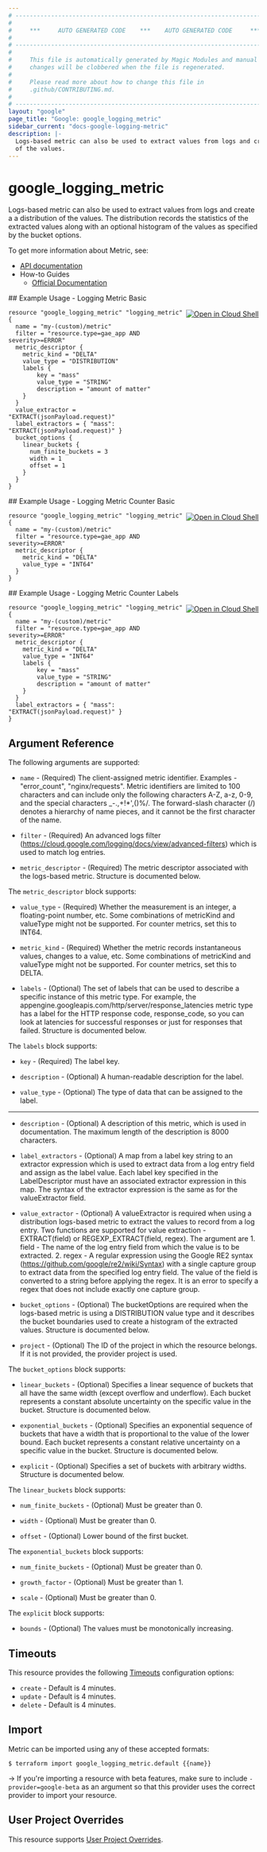 ```yaml
---
# ----------------------------------------------------------------------------
#
#     ***     AUTO GENERATED CODE    ***    AUTO GENERATED CODE     ***
#
# ----------------------------------------------------------------------------
#
#     This file is automatically generated by Magic Modules and manual
#     changes will be clobbered when the file is regenerated.
#
#     Please read more about how to change this file in
#     .github/CONTRIBUTING.md.
#
# ----------------------------------------------------------------------------
layout: "google"
page_title: "Google: google_logging_metric"
sidebar_current: "docs-google-logging-metric"
description: |-
  Logs-based metric can also be used to extract values from logs and create a a distribution
  of the values.
---
```


# google\_logging\_metric

Logs-based metric can also be used to extract values from logs and create a a distribution
of the values. The distribution records the statistics of the extracted values along with
an optional histogram of the values as specified by the bucket options.


To get more information about Metric, see:

* [API documentation](https://cloud.google.com/logging/docs/reference/v2/rest/v2/projects.metrics/create)
* How-to Guides
    * [Official Documentation](https://cloud.google.com/logging/docs/apis)

<div class = "oics-button" style="float: right; margin: 0 0 -15px">
  <a href="https://console.cloud.google.com/cloudshell/open?cloudshell_git_repo=https%3A%2F%2Fgithub.com%2Fterraform-google-modules%2Fdocs-examples.git&cloudshell_working_dir=logging_metric_basic&cloudshell_image=gcr.io%2Fgraphite-cloud-shell-images%2Fterraform%3Alatest&open_in_editor=main.tf&cloudshell_print=.%2Fmotd&cloudshell_tutorial=.%2Ftutorial.md" target="_blank">
    <img alt="Open in Cloud Shell" src="//gstatic.com/cloudssh/images/open-btn.svg" style="max-height: 44px; margin: 32px auto; max-width: 100%;">
  </a>
</div>
## Example Usage - Logging Metric Basic


```hcl
resource "google_logging_metric" "logging_metric" {
  name = "my-(custom)/metric"
  filter = "resource.type=gae_app AND severity>=ERROR"
  metric_descriptor {
    metric_kind = "DELTA"
    value_type = "DISTRIBUTION"
    labels {
        key = "mass"
        value_type = "STRING"
        description = "amount of matter"
    }
  }
  value_extractor = "EXTRACT(jsonPayload.request)"
  label_extractors = { "mass": "EXTRACT(jsonPayload.request)" }
  bucket_options {
    linear_buckets {
      num_finite_buckets = 3
      width = 1
      offset = 1
    }
  }
}
```
<div class = "oics-button" style="float: right; margin: 0 0 -15px">
  <a href="https://console.cloud.google.com/cloudshell/open?cloudshell_git_repo=https%3A%2F%2Fgithub.com%2Fterraform-google-modules%2Fdocs-examples.git&cloudshell_working_dir=logging_metric_counter_basic&cloudshell_image=gcr.io%2Fgraphite-cloud-shell-images%2Fterraform%3Alatest&open_in_editor=main.tf&cloudshell_print=.%2Fmotd&cloudshell_tutorial=.%2Ftutorial.md" target="_blank">
    <img alt="Open in Cloud Shell" src="//gstatic.com/cloudssh/images/open-btn.svg" style="max-height: 44px; margin: 32px auto; max-width: 100%;">
  </a>
</div>
## Example Usage - Logging Metric Counter Basic


```hcl
resource "google_logging_metric" "logging_metric" {
  name = "my-(custom)/metric"
  filter = "resource.type=gae_app AND severity>=ERROR"
  metric_descriptor {
    metric_kind = "DELTA"
    value_type = "INT64"
  }
}
```
<div class = "oics-button" style="float: right; margin: 0 0 -15px">
  <a href="https://console.cloud.google.com/cloudshell/open?cloudshell_git_repo=https%3A%2F%2Fgithub.com%2Fterraform-google-modules%2Fdocs-examples.git&cloudshell_working_dir=logging_metric_counter_labels&cloudshell_image=gcr.io%2Fgraphite-cloud-shell-images%2Fterraform%3Alatest&open_in_editor=main.tf&cloudshell_print=.%2Fmotd&cloudshell_tutorial=.%2Ftutorial.md" target="_blank">
    <img alt="Open in Cloud Shell" src="//gstatic.com/cloudssh/images/open-btn.svg" style="max-height: 44px; margin: 32px auto; max-width: 100%;">
  </a>
</div>
## Example Usage - Logging Metric Counter Labels


```hcl
resource "google_logging_metric" "logging_metric" {
  name = "my-(custom)/metric"
  filter = "resource.type=gae_app AND severity>=ERROR"
  metric_descriptor {
    metric_kind = "DELTA"
    value_type = "INT64"
    labels {
        key = "mass"
        value_type = "STRING"
        description = "amount of matter"
    }
  }
  label_extractors = { "mass": "EXTRACT(jsonPayload.request)" }
}
```

## Argument Reference

The following arguments are supported:


* `name` -
  (Required)
  The client-assigned metric identifier. Examples - "error_count", "nginx/requests".
  Metric identifiers are limited to 100 characters and can include only the following
  characters A-Z, a-z, 0-9, and the special characters _-.,+!*',()%/. The forward-slash
  character (/) denotes a hierarchy of name pieces, and it cannot be the first character
  of the name.

* `filter` -
  (Required)
  An advanced logs filter (https://cloud.google.com/logging/docs/view/advanced-filters) which
  is used to match log entries.

* `metric_descriptor` -
  (Required)
  The metric descriptor associated with the logs-based metric.  Structure is documented below.


The `metric_descriptor` block supports:

* `value_type` -
  (Required)
  Whether the measurement is an integer, a floating-point number, etc.
  Some combinations of metricKind and valueType might not be supported.
  For counter metrics, set this to INT64.

* `metric_kind` -
  (Required)
  Whether the metric records instantaneous values, changes to a value, etc.
  Some combinations of metricKind and valueType might not be supported.
  For counter metrics, set this to DELTA.

* `labels` -
  (Optional)
  The set of labels that can be used to describe a specific instance of this metric type. For
  example, the appengine.googleapis.com/http/server/response_latencies metric type has a label
  for the HTTP response code, response_code, so you can look at latencies for successful responses
  or just for responses that failed.  Structure is documented below.


The `labels` block supports:

* `key` -
  (Required)
  The label key.

* `description` -
  (Optional)
  A human-readable description for the label.

* `value_type` -
  (Optional)
  The type of data that can be assigned to the label.

- - -


* `description` -
  (Optional)
  A description of this metric, which is used in documentation. The maximum length of the
  description is 8000 characters.

* `label_extractors` -
  (Optional)
  A map from a label key string to an extractor expression which is used to extract data from a log
  entry field and assign as the label value. Each label key specified in the LabelDescriptor must
  have an associated extractor expression in this map. The syntax of the extractor expression is
  the same as for the valueExtractor field.

* `value_extractor` -
  (Optional)
  A valueExtractor is required when using a distribution logs-based metric to extract the values to
  record from a log entry. Two functions are supported for value extraction - EXTRACT(field) or
  REGEXP_EXTRACT(field, regex). The argument are 1. field - The name of the log entry field from which
  the value is to be extracted. 2. regex - A regular expression using the Google RE2 syntax
  (https://github.com/google/re2/wiki/Syntax) with a single capture group to extract data from the specified
  log entry field. The value of the field is converted to a string before applying the regex. It is an
  error to specify a regex that does not include exactly one capture group.

* `bucket_options` -
  (Optional)
  The bucketOptions are required when the logs-based metric is using a DISTRIBUTION value type and it
  describes the bucket boundaries used to create a histogram of the extracted values.  Structure is documented below.

* `project` - (Optional) The ID of the project in which the resource belongs.
    If it is not provided, the provider project is used.


The `bucket_options` block supports:

* `linear_buckets` -
  (Optional)
  Specifies a linear sequence of buckets that all have the same width (except overflow and underflow).
  Each bucket represents a constant absolute uncertainty on the specific value in the bucket.  Structure is documented below.

* `exponential_buckets` -
  (Optional)
  Specifies an exponential sequence of buckets that have a width that is proportional to the value of
  the lower bound. Each bucket represents a constant relative uncertainty on a specific value in the bucket.  Structure is documented below.

* `explicit` -
  (Optional)
  Specifies a set of buckets with arbitrary widths.  Structure is documented below.


The `linear_buckets` block supports:

* `num_finite_buckets` -
  (Optional)
  Must be greater than 0.

* `width` -
  (Optional)
  Must be greater than 0.

* `offset` -
  (Optional)
  Lower bound of the first bucket.

The `exponential_buckets` block supports:

* `num_finite_buckets` -
  (Optional)
  Must be greater than 0.

* `growth_factor` -
  (Optional)
  Must be greater than 1.

* `scale` -
  (Optional)
  Must be greater than 0.

The `explicit` block supports:

* `bounds` -
  (Optional)
  The values must be monotonically increasing.


## Timeouts

This resource provides the following
[Timeouts](/docs/configuration/resources.html#timeouts) configuration options:

- `create` - Default is 4 minutes.
- `update` - Default is 4 minutes.
- `delete` - Default is 4 minutes.

## Import

Metric can be imported using any of these accepted formats:

```
$ terraform import google_logging_metric.default {{name}}
```

-> If you're importing a resource with beta features, make sure to include `-provider=google-beta`
as an argument so that this provider uses the correct provider to import your resource.

## User Project Overrides

This resource supports [User Project Overrides](https://www.terraform.io/docs/providers/google/provider_reference.html#user_project_override).
